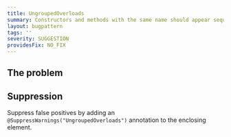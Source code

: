 ```yaml
---
title: UngroupedOverloads
summary: Constructors and methods with the same name should appear sequentially with no other code in between
layout: bugpattern
tags: ''
severity: SUGGESTION
providesFix: NO_FIX
---
```


<!--
*** AUTO-GENERATED, DO NOT MODIFY ***
To make changes, edit the @BugPattern annotation or the explanation in docs/bugpattern.
-->

## The problem


## Suppression
Suppress false positives by adding an `@SuppressWarnings("UngroupedOverloads")` annotation to the enclosing element.
